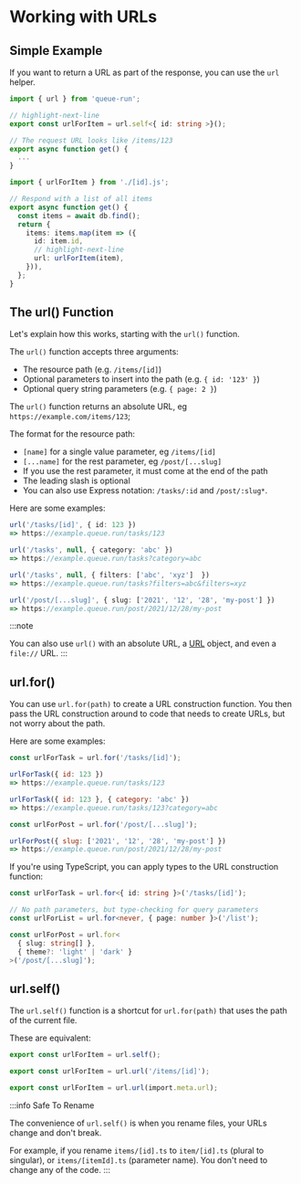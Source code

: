 # Working with URLs

## Simple Example

If you want to return a URL as part of the response, you can use the `url` helper.

```ts title="api/items/[id].ts"
import { url } from 'queue-run';

// highlight-next-line
export const urlForItem = url.self<{ id: string >}();

// The request URL looks like /items/123
export async function get() {
  ...
}
```

```ts title="api/items/index.ts"
import { urlForItem } from './[id].js';

// Respond with a list of all items
export async function get() {
  const items = await db.find();
  return {
    items: items.map(item => ({
      id: item.id,
      // highlight-next-line
      url: urlForItem(item),
    })),
  };
}
```

## The url() Function

Let's explain how this works, starting with the `url()` function.

The `url()` function accepts three arguments:

- The resource path (e.g. `/items/[id]`)
- Optional parameters to insert into the path (e.g. `{ id: '123' }`)
- Optional query string parameters (e.g. `{ page: 2 }`)

The `url()` function returns an absolute URL, eg `https://example.com/items/123`;

The format for the resource path:

- `[name]` for a single value parameter, eg `/items/[id]`
- `[...name]` for the rest parameter, eg `/post/[...slug]`
- If you use the rest parameter, it must come at the end of the path
- The leading slash is optional
- You can also use Express notation: `/tasks/:id` and `/post/:slug*`.


Here are some examples:

```ts
url('/tasks/[id]', { id: 123 })
=> https://example.queue.run/tasks/123

url('/tasks', null, { category: 'abc' })
=> https://example.queue.run/tasks?category=abc

url('/tasks', null, { filters: ['abc', 'xyz']  })
=> https://example.queue.run/tasks?filters=abc&filters=xyz

url('/post/[...slug]', { slug: ['2021', '12', '28', 'my-post'] })
=> https://example.queue.run/post/2021/12/28/my-post
```

:::note

You can also use `url()` with an absolute URL, a [URL](https://developer.mozilla.org/en-US/docs/Web/API/URL) object, and even a `file://` URL.
:::


## url.for()

You can use `url.for(path)` to create a URL construction function. You then pass the URL construction around to code that needs to create URLs, but not worry about the path.

Here are some examples:

```js
const urlForTask = url.for('/tasks/[id]');

urlForTask({ id: 123 })
=> https://example.queue.run/tasks/123

urlForTask({ id: 123 }, { category: 'abc' })
=> https://example.queue.run/tasks/123?category=abc

const urlForPost = url.for('/post/[...slug]');

urlForPost({ slug: ['2021', '12', '28', 'my-post'] })
=> https://example.queue.run/post/2021/12/28/my-post
```

If you're using TypeScript, you can apply types to the URL construction function:

```ts
const urlForTask = url.for<{ id: string }>('/tasks/[id]');

// No path parameters, but type-checking for query parameters
const urlForList = url.for<never, { page: number }>('/list');

const urlForPost = url.for<
  { slug: string[] },
  { theme?: 'light' | 'dark' }
>('/post/[...slug]');
```



## url.self()

The `url.self()` function is a shortcut for `url.for(path)` that uses the path of the current file.

These  are equivalent:

```ts title="api/items/[id].ts"
export const urlForItem = url.self();

export const urlForItem = url.url('/items/[id]');

export const urlForItem = url.url(import.meta.url);
```

:::info Safe To Rename

The convenience of `url.self()` is when you rename files, your URLs change and don't break.

For example, if you rename `items/[id].ts` to `item/[id].ts` (plural to singular), or `items/[itemId].ts` (parameter name). You don't need to change any of the code.
:::
